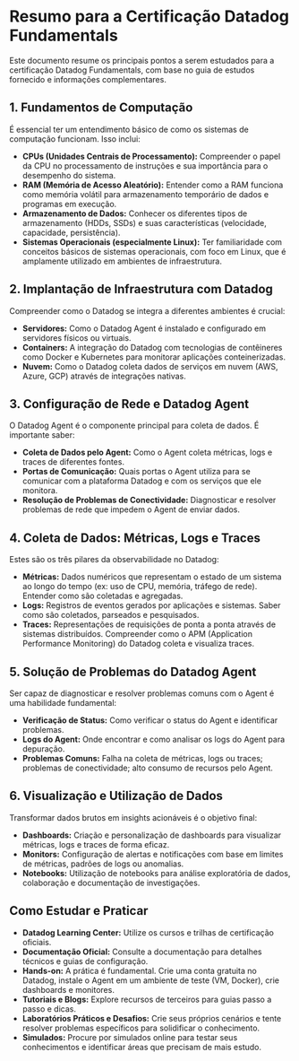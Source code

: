 
# Resumo para a Certificação Datadog Fundamentals

Este documento resume os principais pontos a serem estudados para a certificação Datadog Fundamentals, com base no guia de estudos fornecido e informações complementares.

## 1. Fundamentos de Computação

É essencial ter um entendimento básico de como os sistemas de computação funcionam. Isso inclui:

*   **CPUs (Unidades Centrais de Processamento):** Compreender o papel da CPU no processamento de instruções e sua importância para o desempenho do sistema.
*   **RAM (Memória de Acesso Aleatório):** Entender como a RAM funciona como memória volátil para armazenamento temporário de dados e programas em execução.
*   **Armazenamento de Dados:** Conhecer os diferentes tipos de armazenamento (HDDs, SSDs) e suas características (velocidade, capacidade, persistência).
*   **Sistemas Operacionais (especialmente Linux):** Ter familiaridade com conceitos básicos de sistemas operacionais, com foco em Linux, que é amplamente utilizado em ambientes de infraestrutura.

## 2. Implantação de Infraestrutura com Datadog

Compreender como o Datadog se integra a diferentes ambientes é crucial:

*   **Servidores:** Como o Datadog Agent é instalado e configurado em servidores físicos ou virtuais.
*   **Containers:** A integração do Datadog com tecnologias de contêineres como Docker e Kubernetes para monitorar aplicações conteinerizadas.
*   **Nuvem:** Como o Datadog coleta dados de serviços em nuvem (AWS, Azure, GCP) através de integrações nativas.

## 3. Configuração de Rede e Datadog Agent

O Datadog Agent é o componente principal para coleta de dados. É importante saber:

*   **Coleta de Dados pelo Agent:** Como o Agent coleta métricas, logs e traces de diferentes fontes.
*   **Portas de Comunicação:** Quais portas o Agent utiliza para se comunicar com a plataforma Datadog e com os serviços que ele monitora.
*   **Resolução de Problemas de Conectividade:** Diagnosticar e resolver problemas de rede que impedem o Agent de enviar dados.

## 4. Coleta de Dados: Métricas, Logs e Traces

Estes são os três pilares da observabilidade no Datadog:

*   **Métricas:** Dados numéricos que representam o estado de um sistema ao longo do tempo (ex: uso de CPU, memória, tráfego de rede). Entender como são coletadas e agregadas.
*   **Logs:** Registros de eventos gerados por aplicações e sistemas. Saber como são coletados, parseados e pesquisados.
*   **Traces:** Representações de requisições de ponta a ponta através de sistemas distribuídos. Compreender como o APM (Application Performance Monitoring) do Datadog coleta e visualiza traces.

## 5. Solução de Problemas do Datadog Agent

Ser capaz de diagnosticar e resolver problemas comuns com o Agent é uma habilidade fundamental:

*   **Verificação de Status:** Como verificar o status do Agent e identificar problemas.
*   **Logs do Agent:** Onde encontrar e como analisar os logs do Agent para depuração.
*   **Problemas Comuns:** Falha na coleta de métricas, logs ou traces; problemas de conectividade; alto consumo de recursos pelo Agent.

## 6. Visualização e Utilização de Dados

Transformar dados brutos em insights acionáveis é o objetivo final:

*   **Dashboards:** Criação e personalização de dashboards para visualizar métricas, logs e traces de forma eficaz.
*   **Monitors:** Configuração de alertas e notificações com base em limites de métricas, padrões de logs ou anomalias.
*   **Notebooks:** Utilização de notebooks para análise exploratória de dados, colaboração e documentação de investigações.

## Como Estudar e Praticar

*   **Datadog Learning Center:** Utilize os cursos e trilhas de certificação oficiais.
*   **Documentação Oficial:** Consulte a documentação para detalhes técnicos e guias de configuração.
*   **Hands-on:** A prática é fundamental. Crie uma conta gratuita no Datadog, instale o Agent em um ambiente de teste (VM, Docker), crie dashboards e monitores.
*   **Tutoriais e Blogs:** Explore recursos de terceiros para guias passo a passo e dicas.
*   **Laboratórios Práticos e Desafios:** Crie seus próprios cenários e tente resolver problemas específicos para solidificar o conhecimento.
*   **Simulados:** Procure por simulados online para testar seus conhecimentos e identificar áreas que precisam de mais estudo.

